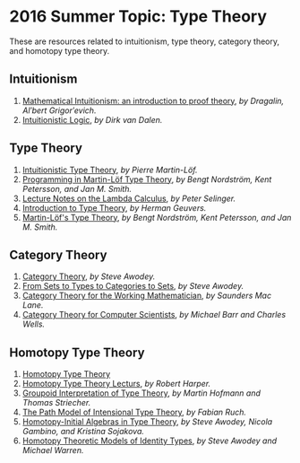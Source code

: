 2016 Summer Topic: Type Theory
==============================
These are resources related to intuitionism, type theory, category theory, and homotopy type theory.

Intuitionism
------------
1. [Mathematical Intuitionism: an introduction to proof theory](https://catalog.lib.uchicago.edu/vufind/Record/892339), *by Dragalin, Alʹbert Grigorʹevich.*
2. [Intuitionistic Logic](van-dalen-intuitionistic-logic.pdf), *by Dirk van Dalen.*

Type Theory
-----------
1. [Intuitionistic Type Theory](martin-lof-intuitionistic-type-theory.pdf), *by Pierre Martin-Löf.*
2. [Programming in Martin-Löf Type Theory](programming-in-martin-lof-type-theory.pdf), *by Bengt Nordström, Kent Petersson, and Jan M. Smith.*
3. [Lecture Notes on the Lambda Calculus](selinger-lecture-notes-on-the-lambda-calculus.pdf), *by Peter Selinger.*
4. [Introduction to Type Theory](geuvers-introduction-to-type-theory.pdf), *by Herman Geuvers.*
5. [Martin-Löf's Type Theory](nordstrom-martin-lofs-type-theory.pdf), *by Bengt Nordström, Kent Petersson, and Jan M. Smith.*

Category Theory
---------------
1. [Category Theory](awodey-category-theory.pdf), *by Steve Awodey.*
2. [From Sets to Types to Categories to Sets](awodey-sets-types-categories.pdf), *by Steve Awodey.*
3. [Category Theory for the Working Mathematician](maclane-category-theory-for-the-working-mathematician.pdf), *by Saunders Mac Lane.*
4. [Category Theory for Computer Scientists](category-theory-for-computer-scientists.pdf), *by Michael Barr and Charles Wells.*

Homotopy Type Theory
--------------------
1. [Homotopy Type Theory](hott.pdf)
2. [Homotopy Type Theory Lecturs](https://www.cs.cmu.edu/~rwh/courses/hott/), *by Robert Harper.*
3. [Groupoid Interpretation of Type Theory](groupoid-interpretation-of-type-theory.pdf), *by Martin Hofmann and Thomas Striecher.*
4. [The Path Model of Intensional Type Theory](ruch-the-path-model-of-intensional-type-theory.pdf), *by Fabian Ruch.*
5. [Homotopy-Initial Algebras in Type Theory](homotopy-initial-algebras-in-type-theory.pdf), *by Steve Awodey, Nicola Gambino, and Kristina Sojakova.*
6. [Homotopy Theoretic Models of Identity Types](homotopy-theoretic-models-of-identity-types.pdf), *by Steve Awodey and Michael Warren.*